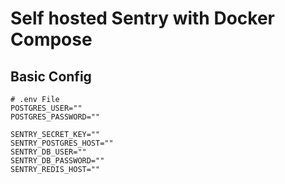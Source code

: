 # Self hosted Sentry with Docker Compose

## Basic Config

```env
# .env File
POSTGRES_USER=""
POSTGRES_PASSWORD=""

SENTRY_SECRET_KEY=""
SENTRY_POSTGRES_HOST=""
SENTRY_DB_USER=""
SENTRY_DB_PASSWORD=""
SENTRY_REDIS_HOST=""
```
